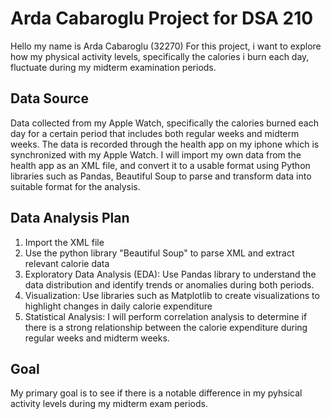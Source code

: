 # Arda Cabaroglu Project for DSA 210 

Hello my name is Arda Cabaroglu (32270) For this project, i want to explore how my physical activity levels, specifically the calories i burn each day, fluctuate during my midterm examination periods.

## Data Source
Data collected from my Apple Watch, specifically the calories burned each day for a certain period that includes both regular weeks and midterm weeks. The data is recorded through the health app on my iphone which is synchronized with my Apple Watch. I will import my own data from the health app as an XML file, and convert it to a usable format using Python libraries such as Pandas, Beautiful Soup to parse and transform data into suitable format for the analysis.

## Data Analysis Plan
1) Import the XML file
2) Use the python library "Beautiful Soup" to parse XML and extract relevant calorie data 
3) Exploratory Data Analysis (EDA): Use Pandas library to understand the data distribution and identify trends or anomalies during both periods.
4) Visualization: Use libraries such as Matplotlib to create visualizations to highlight changes in daily calorie expenditure
5) Statistical Analysis: I will perform correlation analysis to determine if there is a strong relationship between the calorie expenditure during regular weeks and midterm weeks.

## Goal
My primary goal is to see if there is a notable difference in my pyhsical activity levels during my midterm exam periods.
